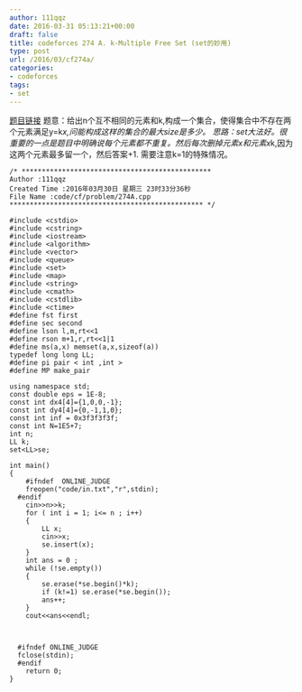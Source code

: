 ```yaml
---
author: 111qqz
date: 2016-03-31 05:13:21+00:00
draft: false
title: codeforces 274 A. k-Multiple Free Set (set的妙用)
type: post
url: /2016/03/cf274a/
categories:
- codeforces
tags:
- set
---
```


[题目链接](http://codeforces.com/problemset/problem/274/A)
题意：给出n个互不相同的元素和k,构成一个集合，使得集合中不存在两个元素满足y=k*x,问能构成这样的集合的最大size是多少。
思路：set大法好。很重要的一点是题目中明确说每个元素都不重复。然后每次删掉元素x和元素x*k,因为这两个元素最多留一个，然后答案+1. 需要注意k=1的特殊情况。

 

    
    /* ***********************************************
    Author :111qqz
    Created Time :2016年03月30日 星期三 23时33分36秒
    File Name :code/cf/problem/274A.cpp
    ************************************************ */
    
    #include <cstdio>
    #include <cstring>
    #include <iostream>
    #include <algorithm>
    #include <vector>
    #include <queue>
    #include <set>
    #include <map>
    #include <string>
    #include <cmath>
    #include <cstdlib>
    #include <ctime>
    #define fst first
    #define sec second
    #define lson l,m,rt<<1
    #define rson m+1,r,rt<<1|1
    #define ms(a,x) memset(a,x,sizeof(a))
    typedef long long LL;
    #define pi pair < int ,int >
    #define MP make_pair
    
    using namespace std;
    const double eps = 1E-8;
    const int dx4[4]={1,0,0,-1};
    const int dy4[4]={0,-1,1,0};
    const int inf = 0x3f3f3f3f;
    const int N=1E5+7;
    int n;
    LL k;
    set<LL>se;
    
    int main()
    {
    	#ifndef  ONLINE_JUDGE 
    	freopen("code/in.txt","r",stdin);
      #endif
    	cin>>n>>k;
    	for ( int i = 1; i<= n ; i++) 
    	{
    	    LL x;
    	    cin>>x;
    	    se.insert(x);
    	}
    	int ans = 0 ;
    	while (!se.empty())
    	{
    	    se.erase(*se.begin()*k);
    	    if (k!=1) se.erase(*se.begin());
    	    ans++;
    	}
    	cout<<ans<<endl;
    	
    
    
      #ifndef ONLINE_JUDGE  
      fclose(stdin);
      #endif
        return 0;
    }
    





